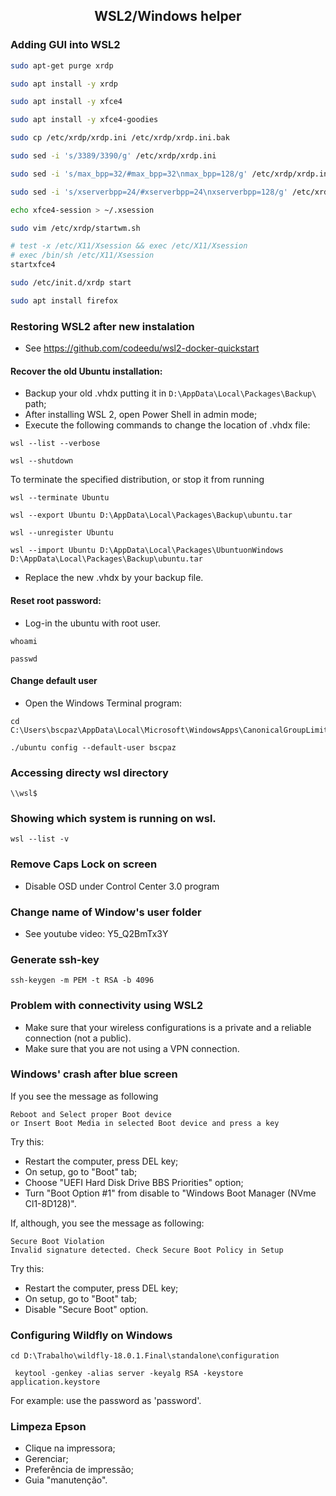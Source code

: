 <h2 align="center">WSL2/Windows helper</h2>

### Adding GUI into WSL2
```bash
sudo apt-get purge xrdp
```
```bash
sudo apt install -y xrdp
```
```bash
sudo apt install -y xfce4
```
```bash
sudo apt install -y xfce4-goodies
```
```bash
sudo cp /etc/xrdp/xrdp.ini /etc/xrdp/xrdp.ini.bak
```
```bash
sudo sed -i 's/3389/3390/g' /etc/xrdp/xrdp.ini
```
```bash
sudo sed -i 's/max_bpp=32/#max_bpp=32\nmax_bpp=128/g' /etc/xrdp/xrdp.ini
```
```bash
sudo sed -i 's/xserverbpp=24/#xserverbpp=24\nxserverbpp=128/g' /etc/xrdp/xrdp.ini
```
```bash
echo xfce4-session > ~/.xsession
```
```bash
sudo vim /etc/xrdp/startwm.sh
```
```bash
# test -x /etc/X11/Xsession && exec /etc/X11/Xsession
# exec /bin/sh /etc/X11/Xsession
startxfce4
```
```bash
sudo /etc/init.d/xrdp start
```
```bash
sudo apt install firefox
```

### Restoring WSL2 after new instalation
 * See https://github.com/codeedu/wsl2-docker-quickstart

 #### Recover the old Ubuntu installation:
 * Backup your old .vhdx putting it in ```D:\AppData\Local\Packages\Backup\``` path;
 * After installing WSL 2, open Power Shell in admin mode;
 * Execute the following commands to change the location of .vhdx file:

```console
wsl --list --verbose
```
```console
wsl --shutdown
```
To terminate the specified distribution, or stop it from running
```console
wsl --terminate Ubuntu
```
```console
wsl --export Ubuntu D:\AppData\Local\Packages\Backup\ubuntu.tar
```
```console
wsl --unregister Ubuntu
```
```console
wsl --import Ubuntu D:\AppData\Local\Packages\UbuntuonWindows D:\AppData\Local\Packages\Backup\ubuntu.tar
```
 * Replace the new .vhdx by your backup file.

 #### Reset root password:
 * Log-in the ubuntu with root user.
```console
whoami
```
```console
passwd
```
 #### Change default user
 * Open the Windows Terminal program:
```console
cd C:\Users\bscpaz\AppData\Local\Microsoft\WindowsApps\CanonicalGroupLimited.UbuntuonWindows_***
```
```console
./ubuntu config --default-user bscpaz
``` 

### Accessing directy wsl directory
```console
\\wsl$
```

### Showing which system is running on wsl.
```
wsl --list -v
```

### Remove Caps Lock on screen
  * Disable OSD under Control Center 3.0 program

### Change name of Window's user folder
  * See youtube video: Y5_Q2BmTx3Y

### Generate ssh-key
```console
ssh-keygen -m PEM -t RSA -b 4096
```
### Problem with connectivity using WSL2
* Make sure that your wireless configurations is a private and a reliable connection (not a public).
* Make sure that you are not using a VPN connection.

### Windows' crash after blue screen
If you see the message as following
```console
Reboot and Select proper Boot device
or Insert Boot Media in selected Boot device and press a key
```
Try this:
* Restart the computer, press DEL key;
* On setup, go to "Boot" tab;
* Choose "UEFI Hard Disk Drive BBS Priorities" option;
* Turn "Boot Option #1" from disable to "Windows Boot Manager (NVme Cl1-8D128)".

If, although, you see the message as following:
```console
Secure Boot Violation
Invalid signature detected. Check Secure Boot Policy in Setup
```
Try this:
* Restart the computer, press DEL key;
* On setup, go to "Boot" tab;
* Disable "Secure Boot" option.

### Configuring Wildfly on Windows

```console
cd D:\Trabalho\wildfly-18.0.1.Final\standalone\configuration 
```

```console
 keytool -genkey -alias server -keyalg RSA -keystore application.keystore
```
For example: use the password as 'password'.

### Limpeza Epson
* Clique na impressora;
* Gerenciar;
* Preferência de impressão;
* Guia "manutenção".
